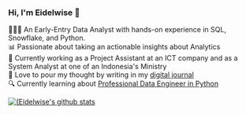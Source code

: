 ### Hi, I'm Eidelwise 👋

👩🏻‍💻 An Early-Entry Data Analyst with hands-on experience in SQL, Snowflake, and Python. <br/>
📊 Passionate about taking an actionable insights about Analytics<br/>
💼 Currently working as a Project Assistant at an ICT company and as a System Analyst at one of an Indonesia's Ministry<br/>
🌷 Love to pour my thought by writing in my [digital journal](https://medium.com/@eidelwisegloria)<br/>
🔍 Currently learning about [Professional Data Engineer in Python](https://app.datacamp.com/learn/career-tracks/professional-data-engineer)<br/>

[![(Eidelwise's github stats](https://github-readme-stats.vercel.app/api?username=eidelwiseglr&show_icons=true&theme=radical)](https://github.com/anuraghazra/github-readme-stats)
